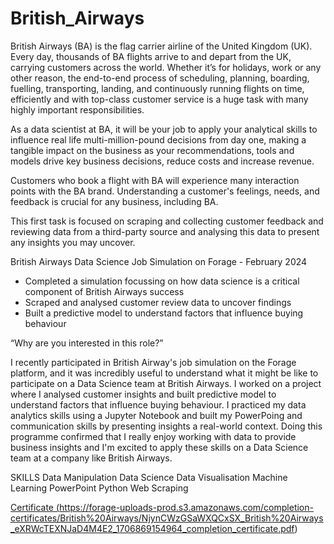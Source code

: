 # British_Airways
British Airways (BA) is the flag carrier airline of the United Kingdom (UK). Every day, thousands of BA flights arrive to and depart from the UK, carrying customers across the world. Whether it’s for holidays, work or any other reason, the end-to-end process of scheduling, planning, boarding, fuelling, transporting, landing, and continuously running flights on time, efficiently and with top-class customer service is a huge task with many highly important responsibilities.

As a data scientist at BA, it will be your job to apply your analytical skills to influence real life multi-million-pound decisions from day one, making a tangible impact on the business as your recommendations, tools and models drive key business decisions, reduce costs and increase revenue.

Customers who book a flight with BA will experience many interaction points with the BA brand. Understanding a customer's feelings, needs, and feedback is crucial for any business, including BA.

This first task is focused on scraping and collecting customer feedback and reviewing data from a third-party source and analysing this data to present any insights you may uncover.


British Airways Data Science Job Simulation on Forage - February 2024

 * Completed a simulation focussing on how data science is a critical component
   of British Airways success
 * Scraped and analysed customer review data to uncover findings
 * Built a predictive model to understand factors that influence buying
   behaviour


“Why are you interested in this role?”

I recently participated in British Airway's job simulation on the Forage
platform, and it was incredibly useful to understand what it might be like to
participate on a Data Science team at British Airways.
I worked on a project where I analysed customer insights and built predictive
model to understand factors that influence buying behaviour. I practiced my data
analytics skills using a Jupyter Notebook and built my PowerPoing and
communication skills by presenting insights a real-world context.
Doing this programme confirmed that I really enjoy working with data to provide
business insights and I'm excited to apply these skills on a Data Science team
at a company like British Airways.

SKILLS
Data Manipulation
Data Science
Data Visualisation
Machine Learning
PowerPoint
Python
Web Scraping


<a href="#" class="button">Certificate (https://forage-uploads-prod.s3.amazonaws.com/completion-certificates/British%20Airways/NjynCWzGSaWXQCxSX_British%20Airways_eXRWcTEXNJaD4M4E2_1706869154964_completion_certificate.pdf)</a>
